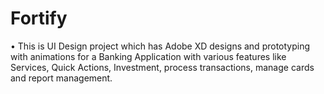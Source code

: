 # Fortify
• This is UI Design project which has Adobe XD designs and prototyping with animations for a Banking Application with various features like Services, Quick Actions, Investment, process transactions, manage cards and report management.
